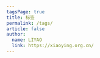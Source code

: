 ```yaml
---
tagsPage: true
title: 标签
permalink: /tags/
article: false
author: 
  name: LIYAO
  link: https://xiaoying.org.cn/
---
```


